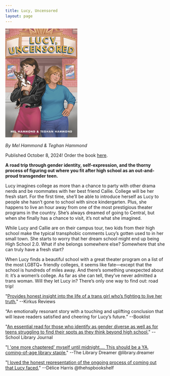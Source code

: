 ```yaml
---
title: Lucy, Uncensored
layout: page
---
```

<img src="/images/books/lucy_uncensored.jpeg" alt="Cover for Lucy, Uncensored, featuring two teenage girls in front of a theater marquee" class="image-right" style="max-width: 45%; height: auto; padding-bottom: 0;">

*By Mel Hammond & Teghan Hammond*

Published October 8, 2024! Order the book [here](https://www.penguinrandomhouse.com/books/750113/lucy-uncensored-by-mel-hammond-and-teghan-hammond/).


**A road trip through gender identity, self-expression, and the thorny process of figuring out where you fit after high school as an out-and-proud transgender teen.**

Lucy imagines college as more than a chance to party with other drama nerds and be roommates with her best friend Callie. College will be her fresh start. For the first time, she’ll be able to introduce herself as Lucy to people she hasn’t gone to school with since kindergarten. Plus, she happens to live an hour away from one of the most prestigious theater programs in the country. She’s always dreamed of going to Central, but when she finally has a chance to visit, it’s not what she imagined.

While Lucy and Callie are on their campus tour, two kids from their high school make the typical transphobic comments Lucy’s gotten used to in her small town. She starts to worry that her dream school might end up being High School 2.0. What if she belongs somewhere else? Somewhere that she can truly have a fresh start?

When Lucy finds a beautiful school with a great theater program on a list of the most LGBTQ+ friendly colleges, it seems like fate—except that the school is hundreds of miles away. And there’s something unexpected about it: it’s a women’s college. As far as she can tell, they’ve never admitted a trans woman. Will they let Lucy in? There’s only one way to find out: road trip!



"[Provides honest insight into the life of a trans girl who’s fighting to live her truth.](https://www.kirkusreviews.com/book-reviews/mel-hammond/lucy-uncensored/)" --Kirkus Reviews

“An emotionally resonant story with a touching and uplifting conclusion that will leave readers satisfied and cheering for Lucy’s future.” --Booklist

"[An essential read for those who identify as gender diverse as well as for teens struggling to find their spots as they think beyond high school.](https://www.slj.com/review/lucy-uncensored)" --School Library Journal

"[I 'one more chaptered' myself until midnight.... This should be a YA, coming-of-age library staple.](https://www.instagram.com/p/DBCdEhBpIh2/)" --The Library Dreamer @library.dreamer

"[I loved the honest representation of the ongoing process of coming out that Lucy faced.](https://www.instagram.com/p/DBHZBGCv4tJ/)" --Délice Harris @thehspbookshelf
